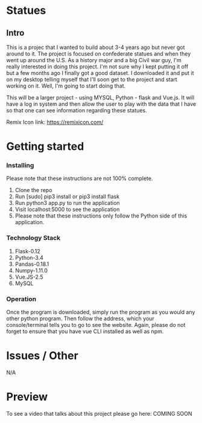 # Statues
## Intro

This is a projec that I wanted to build about 3-4 years ago but never got around to it. The project is 
focused on confederate statues and when they went up around the U.S. As a history major and a big 
Civil war guy, I'm really interested in doing this project. I'm not sure why I kept putting it off but 
a few months ago I finally got a good dataset. I downloaded it and put it on my desktop telling myself 
that I'll soon get to the project and start working on it. Well, I'm going to start doing that. 

This will be a larger project - using MYSQL, Python - flask and Vue.js. It will have a log in system 
and then allow the user to play with the data that I have so that one can see information regarding these 
statues. 

Remix Icon link: 
https://remixicon.com/

# Getting started
### Installing

Please note that these instructions are not 100% complete. 

1. Clone the repo
2. Run [sudo] pip3 install or pip3 install flask
3. Run python3 app.py to run the application
4. Visit localhost:5000 to see the application
5. Please note that these instructions only follow the Python side of this application.

### Technology Stack

1. Flask-0.12
2. Python-3.4
3. Pandas-0.18.1
4. Numpy-1.11.0
5. Vue.JS-2.5
6. MySQL

### Operation

Once the program is downloaded, simply run the program as you would any other python program.
Then follow the address, which your console/terminal tells you to go to see the
website. Again, please do not forget to ensure that you have vue CLI installed
as well as npm.

# Issues / Other

N/A

# Preview

To see a video that talks about this project please go here: COMING SOON